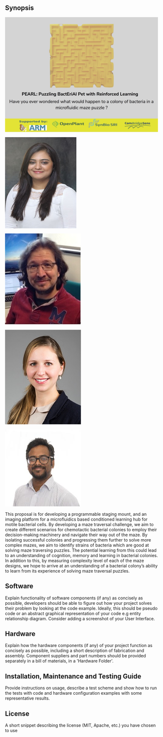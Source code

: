 ## Synopsis
![Team Banner](Team/Team_banner.jpg "Team Banner")

![Dr. Pahini Pandya](Team/Pahini_Pandya.jpg "Pahini Pandya")

![Dr. Emre Ozer](Team/Emre_Ozer.jpg "Dr. Emre Ozer")

![Tanya Hutter](Team/Tanya_Hutter.jpg "Tanya Hutter")

![Varun Kothamachu](Team/Varun_Kothamachu.jpg "Varun Kothamachu")

This proposal is for developing a programmable staging mount, and an imaging platform for a microfluidics based conditioned learning hub for motile bacterial cells. By developing a maze traversal challenge, we aim to create different scenarios for chemotactic bacterial colonies to employ their decision-making machinery and navigate their way out of the maze. By isolating successful colonies and progressing them further to solve more complex mazes, we aim to identify strains of bacteria which are good at solving maze traversing puzzles. The potential learning from this could lead to an understanding of cognition, memory and learning in bacterial colonies. In addition to this, by measuring complexity level of each of the maze designs, we hope to arrive at an understanding of a bacterial colony’s ability to learn from its experience of solving maze traversal puzzles. 

## Software

Explain functionality of software components (if any) as concisely as possible, developers should be able to figure out how your project solves their problem by looking at the code example. Ideally, this should be pseudo code or an abstract graphical representation of your code e.g entity relationship diagram. Consider adding a screenshot of your User Interface.

## Hardware

Explain how the hardware components (if any) of your project function as concisely as possible, including a short description of fabrication and assembly. Component suppliers and part numbers should be provided separately in a bill of materials, in a 'Hardware Folder'.

## Installation, Maintenance and Testing Guide

Provide instructions on usage, describe a test scheme and show how to run the tests with code and hardware configuration examples with some representative results.

## License

A short snippet describing the license (MIT, Apache, etc.) you have chosen to use
